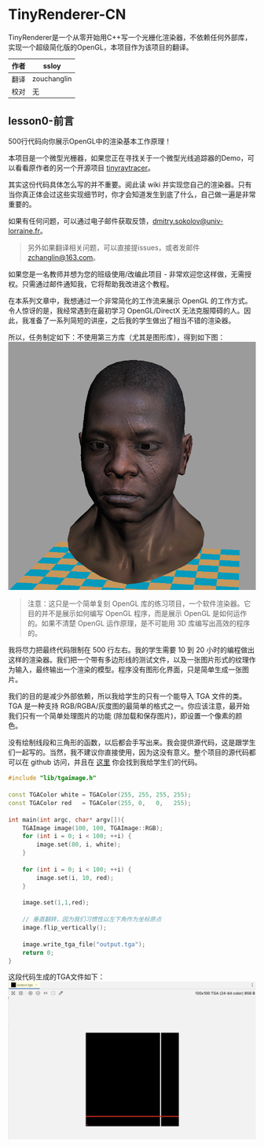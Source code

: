 # TinyRenderer-CN
TinyRenderer是一个从零开始用C++写一个光栅化渲染器，不依赖任何外部库，实现一个超级简化版的OpenGL，本项目作为该项目的翻译。

| 作者 | ssloy       |
| --- |-------------|
| 翻译 | zouchanglin |
| 校对 | 无           |

## lesson0-前言
500行代码向你展示OpenGL中的渲染基本工作原理！

本项目是一个微型光栅器，如果您正在寻找关于一个微型光线追踪器的Demo，可以看看原作者的另一个开源项目 [tinyraytracer](https://github.com/ssloy/tinyraytracer)。

其实这份代码具体怎么写的并不重要。阅此读 wiki 并实现您自己的渲染器。只有当你真正体会过这些实现细节时，你才会知道发生到底了什么，自己做一遍是非常重要的。

如果有任何问题，可以通过电子邮件获取反馈，[dmitry.sokolov@univ-lorraine.fr](mailto:dmitry.sokolov@univ-lorraine.fr)。

> 另外如果翻译相关问题，可以直接提issues，或者发邮件[zchanglin@163.com](mailto:zchanglin@163.com)。

如果您是一名教师并想为您的班级使用/改编此项目 - 非常欢迎您这样做，无需授权。只需通过邮件通知我，它将帮助我改进这个教程。

在本系列文章中，我想通过一个非常简化的工作流来展示 OpenGL 的工作方式。令人惊讶的是，我经常遇到在最初学习 OpenGL/DirectX 无法克服障碍的人。因此，我准备了一系列简短的讲座，之后我的学生做出了相当不错的渲染器。

所以，任务制定如下：不使用第三方库（尤其是图形库），得到如下图：
![](./docs/image/01.png)
> 注意：这只是一个简单复刻 OpenGL 库的练习项目，一个软件渲染器。它目的并不是展示如何编写 OpenGL 程序，而是展示 OpenGL 是如何运作的。如果不清楚 OpenGL 运作原理，是不可能用 3D 库编写出高效的程序的。

我将尽力把最终代码限制在 500 行左右。我的学生需要 10 到 20 小时的编程做出这样的渲染器。我们把一个带有多边形线的测试文件，以及一张图片形式的纹理作为输入，最终输出一个渲染的模型。程序没有图形化界面，只是简单生成一张图片。

我们的目的是减少外部依赖，所以我给学生的只有一个能导入 TGA 文件的类。TGA 是一种支持 RGB/RGBA/灰度图的最简单的格式之一。你应该注意，最开始我们只有一个简单处理图片的功能 (除加载和保存图片)，即设置一个像素的颜色。

没有绘制线段和三角形的函数，以后都会手写出来。我会提供源代码，这是跟学生们一起写的。当然，我不建议你直接使用，因为这没有意义。整个项目的源代码都可以在 github 访问，并且在 [这里](https://github.com/ssloy/tinyrenderer/tree/909fe20934ba5334144d2c748805690a1fa4c89f) 你会找到我给学生们的代码。

```cpp
#include "lib/tgaimage.h"

const TGAColor white = TGAColor(255, 255, 255, 255);
const TGAColor red   = TGAColor(255, 0,   0,   255);

int main(int argc, char* argv[]){
    TGAImage image(100, 100, TGAImage::RGB);
    for (int i = 0; i < 100; ++i) {
        image.set(80, i, white);
    }

    for (int i = 0; i < 100; ++i) {
        image.set(i, 10, red);
    }

    image.set(1,1,red);

    // 垂直翻转，因为我们习惯性以左下角作为坐标原点
    image.flip_vertically();

    image.write_tga_file("output.tga");
    return 0;
}
```
这段代码生成的TGA文件如下：
![](./docs/image/02.png)
